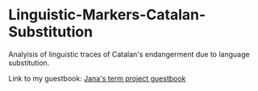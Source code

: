 # Linguistic-Markers-Catalan-Substitution
Analyisis of linguistic traces of Catalan's endangerment due to language substitution.

Link to my guestbook: [Jana's term project guestbook](https://github.com/Data-Science-for-Linguists-2025/Class-Lounge/blob/main/guestbooks/jana.md)
